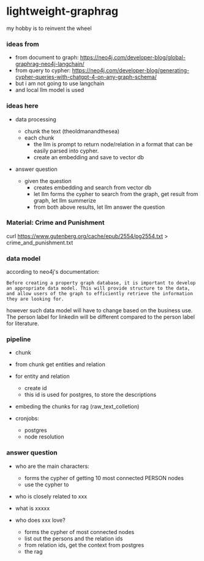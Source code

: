 # lightweight-graphrag
my hobby is to reinvent the wheel


### ideas from

* from document to graph: https://neo4j.com/developer-blog/global-graphrag-neo4j-langchain/ 
* from query to cypher: https://neo4j.com/developer-blog/generating-cypher-queries-with-chatgpt-4-on-any-graph-schema/
* but i am not going to use langchain
* and local llm model is used


### ideas here

* data processing
    * chunk the text (theoldmanandthesea)
    * each chunk
        * the llm is prompt to return node/relation in a format that can be easily parsed into cypher.
        * create an embedding and save to vector db

* answer question
    * given the question
        * creates embedding and search from vector db
        * let llm forms the cypher to search from the graph, get result from graph, let llm summerize
        * from both above results, let llm answer the question


### Material: Crime and Punishment
curl https://www.gutenberg.org/cache/epub/2554/pg2554.txt > crime_and_punishment.txt

### data model

according to neo4j's documentation:
```
Before creating a property graph database, it is important to develop an appropriate data model. This will provide structure to the data, and allow users of the graph to efficiently retrieve the information they are looking for.
```

however such data model will have to change based on the business use. The person label for linkedin will be different compared to the person label for literature.

### pipeline

* chunk
* from chunk get entities and relation
* for entity and relation
    * create id
    * this id is used for postgres, to store the descriptions
* embeding the chunks for rag (raw_text_colletion)

* cronjobs:
    * postgres
    * node resolution

### answer question

* who are the main characters:
    * forms the cypher of getting 10 most connected PERSON nodes
    * use the cypher to 


* who is closely related to xxx


* what is xxxxx

* who does xxx love?
    * forms the cypher of most connected nodes
    * list out the persons and the relation ids
    * from relation ids, get the context from postgres
    * the rag




